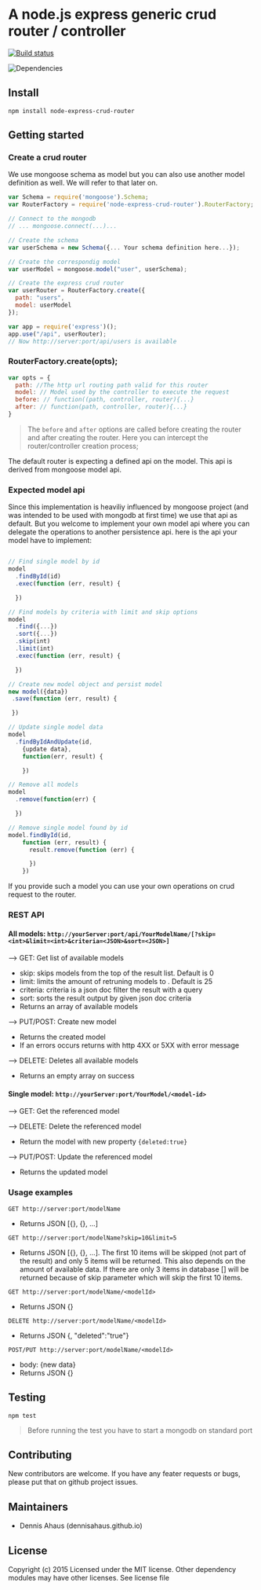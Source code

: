 # A node.js express generic crud router / controller

[![Build status](https://travis-ci.org/DennisAhaus/node-express-crud-router.svg)](https://travis-ci.org/DennisAhaus/node-express-crud-router)

![Dependencies](https://david-dm.org/DennisAhaus/node-express-crud-router.svg)

## Install

`npm install node-express-crud-router`

## Getting started
### Create a crud router
We use mongoose schema as model but you can also use another model definition as well. We will refer to that later on.

```js
var Schema = require('mongoose').Schema;
var RouterFactory = require('node-express-crud-router').RouterFactory;

// Connect to the mongodb
// ... mongoose.connect(...)...

// Create the schema
var userSchema = new Schema({... Your schema definition here...});

// Create the correspondig model
var userModel = mongoose.model("user", userSchema);

// Create the express crud router
var userRouter = RouterFactory.create({
  path: "users",
  model: userModel
});

var app = require('express')();
app.use("/api", userRouter);
// Now http://server:port/api/users is available
```

### RouterFactory.create(opts);

```js
var opts = {
  path: //The http url routing path valid for this router
  model: // Model used by the controller to execute the request
  before: // function((path, controller, router){...}
  after: // function(path, controller, router){...}
}
```

> The `before` and `after` options are called before creating the router and after creating the router. Here you can intercept the router/controller creation process;

The default router is expecting a defined api on the model. This api is derived from mongoose model api.

### Expected model api
Since this implementation is heaviliy influenced by mongoose project (and was intended to be used with mongodb at first time) we use that api as default. But you welcome to implement your own model api where you can delegate the operations to another persistence api. here is the api your model have to implement:

```js

// Find single model by id
model
  .findById(id)
  .exec(function (err, result) {

  })

// Find models by criteria with limit and skip options
model
  .find({...})
  .sort({...})
  .skip(int)
  .limit(int)
  .exec(function (err, result) {

  })

// Create new model object and persist model
new model({data})
 .save(function (err, result) {

 })

// Update single model data
model
  .findByIdAndUpdate(id,
    {update data},
    function(err, result) {

    })

// Remove all models
model
  .remove(function(err) {

  })

// Remove single model found by id
model.findById(id,
    function (err, result) {
      result.remove(function (err) {

      })
    })
```

If you provide such a model you can use your own operations on crud request to the router.

### REST API
#### All models: `http://yourServer:port/api/YourModelName/[?skip=<int>&limit=<int>&criteria=<JSON>&sort=<JSON>]`
--> GET: Get list of available models
- skip: skips <int> models from the top of the result list. Default is 0
- limit: limits the amount of retruning models to <limit>. Default is 25
- criteria: criteria is a json doc filter the result with a query
- sort: sorts the result output by given json doc criteria
- Returns an array of available models

--> PUT/POST: Create new model
- Returns the created model
- If an errors occurs returns with http 4XX or 5XX with error message

--> DELETE: Deletes all available models
- Returns an empty array on success

#### Single model:  `http://yourServer:port/YourModel/<model-id>`
--> GET: Get the referenced model

--> DELETE: Delete the referenced model
- Return the model with new property `{deleted:true}`

--> PUT/POST: Update the referenced model
- Returns the updated model

### Usage examples
`GET http://server:port/modelName`
- Returns JSON [{<your model>}, {<your model>}, ...]

`GET http://server:port/modelName?skip=10&limit=5`
- Returns JSON [{<your model>}, {<your model>}, ...]. The first 10 items will be skipped (not part of the result) and only 5 items will be returned. This also depends on the amount of available data. If there are only 3 items in database [] will be returned because of skip parameter which will skip the first 10 items.

`GET http://server:port/modelName/<modelId>`
- Returns JSON {<your model>}

`DELETE http://server:port/modelName/<modelId>`
- Returns JSON {<your model>, "deleted":"true"}

`POST/PUT http://server:port/modelName/<modelId>`
- body: {new data}
- Returns JSON {<your updated model with new data>}

## Testing
`npm test`

> Before running the test you have to start a mongodb on standard port

## Contributing
New contributors are welcome. If you have any feater requests or bugs, please put that on github project issues.

## Maintainers
- Dennis Ahaus (dennisahaus.github.io)

## License
Copyright (c) 2015 Licensed under the MIT license. Other dependency modules may have other licenses. See license file
